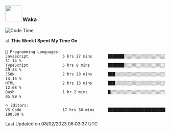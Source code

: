 ### <img src="https://media.giphy.com/media/VgCDAzcKvsR6OM0uWg/giphy.gif" width="50"> Waka

  <!--START_SECTION:waka-->
![Code Time](http://img.shields.io/badge/Code%20Time-1%2C251%20hrs%2044%20mins-blue)

📊 **This Week I Spent My Time On** 

```text
💬 Programming Languages: 
JavaScript               5 hrs 27 mins       ███████░░░░░░░░░░░░░░░░░░   31.14 % 
TypeScript               5 hrs 8 mins        ███████░░░░░░░░░░░░░░░░░░   29.33 % 
JSON                     2 hrs 28 mins       ███░░░░░░░░░░░░░░░░░░░░░░   14.16 % 
HTML                     2 hrs 13 mins       ███░░░░░░░░░░░░░░░░░░░░░░   12.68 % 
Bash                     1 hr 2 mins         █░░░░░░░░░░░░░░░░░░░░░░░░   05.99 % 

🔥 Editors: 
VS Code                  17 hrs 30 mins      █████████████████████████   100.00 % 

```


 Last Updated on 08/02/2023 06:03:37 UTC
<!--END_SECTION:waka-->

